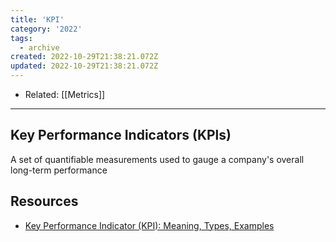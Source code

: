 ```yaml
---
title: 'KPI'
category: '2022'
tags:
  - archive
created: 2022-10-29T21:38:21.072Z
updated: 2022-10-29T21:38:21.072Z
---
```


- Related: [[Metrics]]

---

## Key Performance Indicators (KPls)

A set of quantifiable measurements used to gauge a company's overall long-term performance

## Resources

- [Key Performance Indicator (KPI): Meaning, Types, Examples](https://www.investopedia.com/terms/k/kpi.asp)
